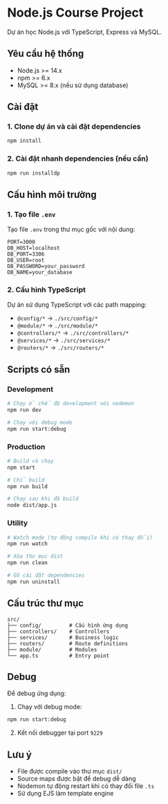 # Node.js Course Project

Dự án học Node.js với TypeScript, Express và MySQL.

## Yêu cầu hệ thống

- Node.js >= 14.x
- npm >= 6.x
- MySQL >= 8.x (nếu sử dụng database)

## Cài đặt

### 1. Clone dự án và cài đặt dependencies

```bash
npm install
```

### 2. Cài đặt nhanh dependencies (nếu cần)

```bash
npm run installdp
```

## Cấu hình môi trường

### 1. Tạo file `.env`

Tạo file `.env` trong thư mục gốc với nội dung:

```env
PORT=3000
DB_HOST=localhost
DB_PORT=3306
DB_USER=root
DB_PASSWORD=your_password
DB_NAME=your_database
```

### 2. Cấu hình TypeScript

Dự án sử dụng TypeScript với các path mapping:

- `@config/*` → `./src/config/*`
- `@module/*` → `./src/module/*`
- `@controllers/*` → `./src/controllers/*`
- `@services/*` → `./src/services/*`
- `@routers/*` → `./src/routers/*`

## Scripts có sẵn

### Development

```bash
# Chạy ở chế độ development với nodemon
npm run dev

# Chạy với debug mode
npm run start:debug
```

### Production

```bash
# Build và chạy
npm start

# Chỉ build
npm run build

# Chạy sau khi đã build
node dist/app.js
```

### Utility

```bash
# Watch mode (tự động compile khi có thay đổi)
npm run watch

# Xóa thư mục dist
npm run clean

# Gỡ cài đặt dependencies
npm run uninstall
```

## Cấu trúc thư mục

```
src/
├── config/         # Cấu hình ứng dụng
├── controllers/    # Controllers
├── services/       # Business logic
├── routers/        # Route definitions
├── module/         # Modules
└── app.ts          # Entry point
```

## Debug

Để debug ứng dụng:

1. Chạy với debug mode:

```bash
npm run start:debug
```

2. Kết nối debugger tại port `9229`

## Lưu ý

- File được compile vào thư mục `dist/`
- Source maps được bật để debug dễ dàng
- Nodemon tự động restart khi có thay đổi file `.ts`
- Sử dụng EJS làm template engine
